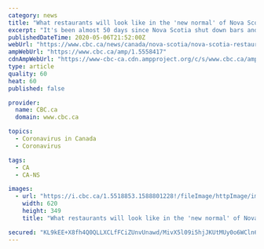 ```yaml
---
category: news
title: "What restaurants will look like in the 'new normal' of Nova Scotia"
excerpt: "It's been almost 50 days since Nova Scotia shut down bars and dine-in restaurants over the COVID-19 outbreak, and reopening them will be a long, slow process, an industry representative said Wednesday."
publishedDateTime: 2020-05-06T21:52:00Z
webUrl: "https://www.cbc.ca/news/canada/nova-scotia/nova-scotia-restaurants-post-covid-19-1.5558417"
ampWebUrl: "https://www.cbc.ca/amp/1.5558417"
cdnAmpWebUrl: "https://www-cbc-ca.cdn.ampproject.org/c/s/www.cbc.ca/amp/1.5558417"
type: article
quality: 60
heat: 60
published: false

provider:
  name: CBC.ca
  domain: www.cbc.ca

topics:
  - Coronavirus in Canada
  - Coronavirus

tags:
  - CA
  - CA-NS

images:
  - url: "https://i.cbc.ca/1.5518853.1588801228!/fileImage/httpImage/image.jpg_gen/derivatives/16x9_620/empty-restaurant.jpg"
    width: 620
    height: 349
    title: "What restaurants will look like in the 'new normal' of Nova Scotia"

secured: "KL9kEE+X8fh4Q0QLLXCLfFCiZUnvUnawd/MivX5l09i5hjJKUtMUy0o6WCln65WHwqisT80kjBNYBUQkmI+kVt5qC/bTXX4ANQandh6SO012Gu2TFN6HNBxWXJO/IxdU+KuFFg+mibWCG6UmPZw1/DiXrkxwrkyCcXlEkns1L3W4UARnQ0VRQdwJtMRgFdBX7q8bVyUmalRuPGOoypBzB15e7/FKfKwwkv1kwinWy5ueQljP9owXysjcLUu5aXLN9qo/s345na6lopTzbFwoI4L+Z1lj3pPWXUJ2/pbFHwipyw+yT0Fj0zju8MWxbVV7AXe8MEL/mu4lzKAVAJR/y3vqYZsqHaOsT8D8OCGCZ1pC70e7cfhvfUo5pChNstSIY9iUWLylpN4zDbZgDTPorlk9GqRshOUt2EAbFOc8fc1fNvYdMvfwDmtb5aKbUjyuYEZGNBx9vKCcvVACNeyXlNwPJmuMxgLdcJj6neBw1Xk=;U3Tynu/i2i0ULbwro1sCqg=="
---
```


